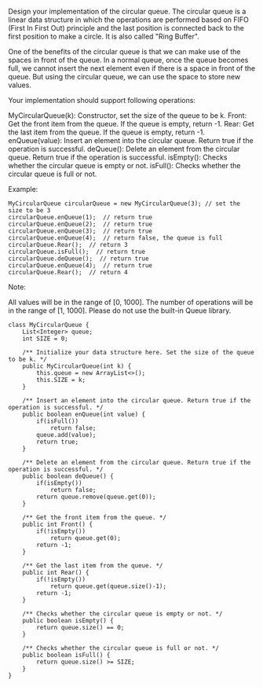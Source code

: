 Design your implementation of the circular queue. The circular queue is a linear data structure in which the operations are performed based on FIFO (First In First Out) principle and the last position is connected back to the first position to make a circle. It is also called "Ring Buffer".

One of the benefits of the circular queue is that we can make use of the spaces in front of the queue. In a normal queue, once the queue becomes full, we cannot insert the next element even if there is a space in front of the queue. But using the circular queue, we can use the space to store new values.

Your implementation should support following operations:

MyCircularQueue(k): Constructor, set the size of the queue to be k.
Front: Get the front item from the queue. If the queue is empty, return -1.
Rear: Get the last item from the queue. If the queue is empty, return -1.
enQueue(value): Insert an element into the circular queue. Return true if the operation is successful.
deQueue(): Delete an element from the circular queue. Return true if the operation is successful.
isEmpty(): Checks whether the circular queue is empty or not.
isFull(): Checks whether the circular queue is full or not.
 

Example:
```
MyCircularQueue circularQueue = new MyCircularQueue(3); // set the size to be 3
circularQueue.enQueue(1);  // return true
circularQueue.enQueue(2);  // return true
circularQueue.enQueue(3);  // return true
circularQueue.enQueue(4);  // return false, the queue is full
circularQueue.Rear();  // return 3
circularQueue.isFull();  // return true
circularQueue.deQueue();  // return true
circularQueue.enQueue(4);  // return true
circularQueue.Rear();  // return 4
```

Note:

All values will be in the range of [0, 1000].
The number of operations will be in the range of [1, 1000].
Please do not use the built-in Queue library.


```
class MyCircularQueue {
    List<Integer> queue;
    int SIZE = 0;

    /** Initialize your data structure here. Set the size of the queue to be k. */
    public MyCircularQueue(int k) {
        this.queue = new ArrayList<>();
        this.SIZE = k;
    }
    
    /** Insert an element into the circular queue. Return true if the operation is successful. */
    public boolean enQueue(int value) {
        if(isFull())
            return false;
        queue.add(value);
        return true;
    }
    
    /** Delete an element from the circular queue. Return true if the operation is successful. */
    public boolean deQueue() {
        if(isEmpty())
            return false;
        return queue.remove(queue.get(0));
    }
    
    /** Get the front item from the queue. */
    public int Front() {
        if(!isEmpty())
            return queue.get(0);
        return -1;
    }
    
    /** Get the last item from the queue. */
    public int Rear() {
        if(!isEmpty())
            return queue.get(queue.size()-1);
        return -1;
    }
    
    /** Checks whether the circular queue is empty or not. */
    public boolean isEmpty() {
        return queue.size() == 0;
    }
    
    /** Checks whether the circular queue is full or not. */
    public boolean isFull() {
        return queue.size() >= SIZE;
    }
}
```
